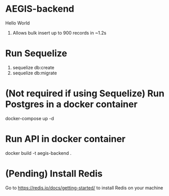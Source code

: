 # AEGIS-backend

Hello World

1. Allows bulk insert up to 900 records in ~1.2s

# Run Sequelize

1. sequelize db:create
2. sequelize db:migrate
# (Not required if using Sequelize) Run Postgres in a docker container

docker-compose up -d

# Run API in docker container

docker build -t aegis-backend .

# (Pending) Install Redis

Go to https://redis.io/docs/getting-started/ to install Redis on your machine
